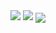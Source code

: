 <a>
<img src="https://lanyard.cnrad.dev/api/938557606820204625" href="https://discord.com/users/938557606820204625" />
<img src="https://lanyard.cnrad.dev/api/750781478991954031" />
</a>

<!-- align="right" align="left" align="center" -->

<a href="https://github.com/ItsJustJoshDev">
  <img align="center" src="https://github-readme-stats.vercel.app/api/top-langs/?username=itsjustjoshdev&layout=compact&theme=dark" />
</a>

